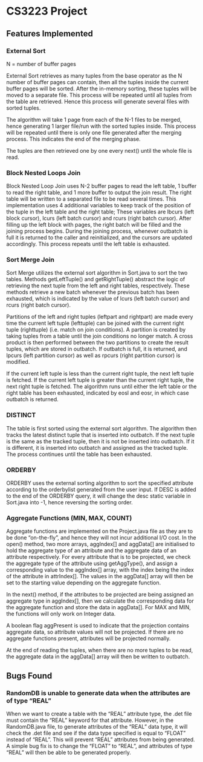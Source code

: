 # CS3223 Project

## Features Implemented

### External Sort

N = number of buffer pages
 
External Sort retrieves as many tuples from the base operator as the N number of buffer pages can contain, then all the tuples inside the current buffer pages will be sorted. After the in-memory sorting, these tuples will be moved to a separate file. This process will be repeated until all tuples from the table are retrieved. Hence this process will generate several files with sorted tuples.
 
The algorithm will take 1 page from each of the N-1 files to be merged, hence generating 1 larger file/run with the sorted tuples inside. This process will be repeated until there is only one file generated after the merging process. This indicates the end of the merging phase.
 
The tuples are then retrieved one by one every next() until the whole file is read.

### Block Nested Loops Join

Block Nested Loop Join uses N-2 buffer pages to read the left table, 1 buffer to read the right table, and 1 more buffer to output the join result. The right table will be written to a separated file to be read several times. This implementation uses 4 additional variables to keep track of the position of the tuple in the left table and the right table; These variables are lbcurs (left block cursor), lcurs (left batch cursor) and rcurs (right batch cursor). After filling up the left block with pages, the right batch will be filled and the joining process begins. During the joining process, whenever outbatch is full it is returned to the caller and reinitialized, and the cursors are updated accordingly. This process repeats until the left table is exhausted. 

### Sort Merge Join

Sort Merge utilizes the external sort algorithm in Sort.java to sort the two tables.
Methods getLeftTuple() and getRightTuple() abstract the logic of retrieving the next tuple from the left and right tables, respectively.
These methods retrieve a new batch whenever the previous batch has been exhausted, which is indicated by the value of lcurs (left batch cursor) and rcurs (right batch cursor).

Partitions of the left and right tuples (leftpart and rightpart) are made every time the current left tuple (lefttuple) can be joined with the current right tuple (righttuple) (i.e. match on join conditions).
A partition is created by taking tuples from a table until the join conditions no longer match.
A cross product is then performed between the two partitions to create the result tuples, which are stored in outbatch.
If outbatch is full, it is returned, and lpcurs (left partition cursor) as well as rpcurs (right partition cursor) is modified.

If the current left tuple is less than the current right tuple, the next left tuple is fetched. If the current left tuple is greater than the current right tuple,
the next right tuple is fetched. The algorithm runs until either the left table or the right table has been exhausted, indicated by eosl and eosr, in which case outbatch is returned.

### DISTINCT

The table is first sorted using the external sort algorithm. The algorithm then tracks the latest distinct tuple that is inserted into outbatch. If the next tuple is the same as the tracked tuple, then it is not be inserted into outbatch. If it is different, it is inserted into outbatch and assigned as the tracked tuple. The process continues until the table has been exhausted.

### ORDERBY

ORDERBY uses the external sorting algorithm to sort the specified attribute according to the orderbylist generated from the user input. If DESC is added to the end of the ORDERBY query, it will change the desc static variable in Sort.java into -1, hence reversing the sorting order.

### Aggregate Functions (MIN, MAX, COUNT)

Aggregate functions are implemented on the Project.java file as they are to be done “on-the-fly”, and hence they will not incur additional I/O cost. In the open() method, two more arrays, aggIndex[] and aggData[] are initialised to hold the aggregate type of an attribute and the aggregate data of an attribute respectively. For every attribute that is to be projected, we check the aggregate type of the attribute using getAggType(), and assign a corresponding value to the aggIndex[] array, with the index being the index of the attribute in attrIndex[]. The values in the aggData[] array will then be set to the starting value depending on the aggregate function. 
 
In the next() method, if the attributes to be projected are being assigned an aggregate type in aggIndex[], then we calculate the corresponding data for the aggregate function and store the data in aggData[]. For MAX and MIN, the functions will only work on Integer data.
 
A boolean flag aggPresent is used to indicate that the projection contains aggregate data, so attribute values will not be projected. If there are no aggregate functions present, attributes will be projected normally.
 
At the end of reading the tuples, when there are no more tuples to be read, the aggregate data in the aggData[] array will then be written to outbatch.

## Bugs Found

### RandomDB is unable to generate data when the attributes are of type “REAL”

When we want to create a table with the “REAL” attribute type, the .det file must contain the “REAL” keyword for that attribute.
However, in the RandomDB.java file, to generate attributes of the “REAL” data type, it will check the .det file and see if the data type specified is equal to “FLOAT” instead of “REAL”.
This will prevent “REAL” attributes from being generated. A simple bug fix is to change the “FLOAT” to “REAL”, and attributes of type “REAL” will then be able to be generated properly. 

